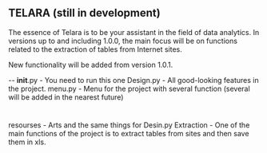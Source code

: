 **TELARA** (still in development)
--

The essence of Telara is to be your assistant in the field of data analytics. 
In versions up to and including 1.0.0, the main focus will be on functions related to the extraction of tables from Internet sites. 

New functionality will be added from version 1.0.1.

--
__init__.py - You need to run this one
Design.py - All good-looking features in the project. 
menu.py - Menu for the project with several function (several will be added in the nearest future) 
#
resourses - Arts and the same things for Desin.py
Extraction - One of the main functions of the project is to extract tables from sites and then save them in xls.
